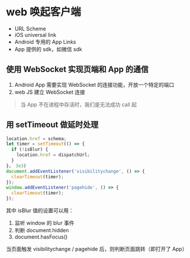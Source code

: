 # web 唤起客户端

- URL Scheme
- iOS universal link
- Android 专用的 App Links
- App 提供的 sdk，如微信 sdk

## 使用 WebSocket 实现页端和 App 的通信

1. Android App 需要实现 WebSocket 的连接功能，开放一个特定的端口
2. web JS 建立 WebSocket 连接

> 当 App 不在进程中存活时，我们是无法成功 call 起

## 用 setTimeout 做延时处理

```js
location.href = schema;
let timer = setTimeout(() => {
  if (!isBlur) {
    location.href = dispatchUrl;
  }
}， 3e3)
document.addEventListener('visibilitychange', () => {
  clearTimeout(timer);
});
window.addEventListener('pagehide', () => {
  clearTimeout(timer);
});
```

其中 isBlur 值的设置可以用：

1. 监听 window 的 blur 事件
2. 判断 document.hidden
3. document.hasFocus()

当页面触发 visibilitychange / pagehide 后，则判断页面跳转（即打开了 App）
